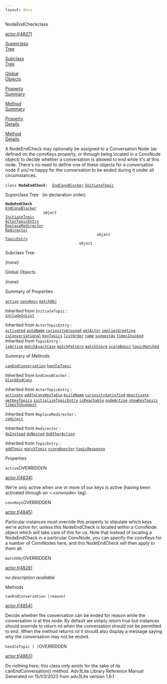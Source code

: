 ```yaml
---
layout: docs
---
```

<span class="title">NodeEndCheck</span><span class="type">class</span>

[actor.t](../file/actor.t.html)\[[4827](../source/actor.t.html#4827)\]

[Superclass  
Tree](#_SuperClassTree_)

[Subclass  
Tree](#_SubClassTree_)

[Global  
Objects](#_ObjectSummary_)

[Property  
Summary](#_PropSummary_)

[Method  
Summary](#_MethodSummary_)

[Property  
Details](#_Properties_)

[Method  
Details](#_Methods_)



A NodeEndCheck may optionally be assigned to a Conversation Node (as
defined on the convKeys property, or through being located in a ConvNode
object) to decide whether a conversation is allowed to end while it's at
this node. There's no need to define one of these objects for a
conversation node if you're happy for the conversation to be ended
during it under all circumstances.

`class `**`NodeEndCheck`**` :   `[`EndConvBlocker`](../object/EndConvBlocker.html) [`InitiateTopic`](../object/InitiateTopic.html)



<span id="_SuperClassTree_"></span>



<span class="hdln">Superclass Tree</span>   (in declaration order)



**`NodeEndCheck`**  
[`EndConvBlocker`](../object/EndConvBlocker.html)  
`                 object`  
[`InitiateTopic`](../object/InitiateTopic.html)  
[`ActorTopicEntry`](../object/ActorTopicEntry.html)  
[`ReplaceRedirector`](../object/ReplaceRedirector.html)  
[`Redirector`](../object/Redirector.html)  
`                                         object`  
[`TopicEntry`](../object/TopicEntry.html)  
`                                 object`  
<span id="_SubClassTree_"></span>



<span class="hdln">Subclass Tree</span>  



*(none)* <span id="_ObjectSummary_"></span>



<span class="hdln">Global Objects</span>  



*(none)* <span id="_PropSummary_"></span>



<span class="hdln">Summary of Properties</span>  



[`active`](#active) [`convKeys`](#convKeys) [`matchObj`](#matchObj)



Inherited from `InitiateTopic` :  
[`includeInList`](../object/InitiateTopic.html#includeInList)

Inherited from `ActorTopicEntry` :  
[`activated`](../object/ActorTopicEntry.html#activated) [`autoName`](../object/ActorTopicEntry.html#autoName) [`curiosityAroused`](../object/ActorTopicEntry.html#curiosityAroused) [`getActor`](../object/ActorTopicEntry.html#getActor) [`impliesGreeting`](../object/ActorTopicEntry.html#impliesGreeting) [`isConversational`](../object/ActorTopicEntry.html#isConversational) [`keyTopics`](../object/ActorTopicEntry.html#keyTopics) [`listOrder`](../object/ActorTopicEntry.html#listOrder) [`name`](../object/ActorTopicEntry.html#name) [`suggestAs`](../object/ActorTopicEntry.html#suggestAs) [`timesInvoked`](../object/ActorTopicEntry.html#timesInvoked)
Inherited from `TopicEntry` :  
[`isActive`](../object/TopicEntry.html#isActive) [`matchExactCase`](../object/TopicEntry.html#matchExactCase) [`matchPattern`](../object/TopicEntry.html#matchPattern) [`matchScore`](../object/TopicEntry.html#matchScore) [`scoreBoost`](../object/TopicEntry.html#scoreBoost) [`topicMatched`](../object/TopicEntry.html#topicMatched)

<span id="_MethodSummary_"></span>



<span class="hdln">Summary of Methods</span>  



[`canEndConversation`](#canEndConversation) [`handleTopic`](#handleTopic)

Inherited from `EndConvBlocker` :  
[`blockEndConv`](../object/EndConvBlocker.html#blockEndConv)



Inherited from `ActorTopicEntry` :  
[`activate`](../object/ActorTopicEntry.html#activate) [`addToConvKeyTable`](../object/ActorTopicEntry.html#addToConvKeyTable) [`buildName`](../object/ActorTopicEntry.html#buildName) [`curiositySatisfied`](../object/ActorTopicEntry.html#curiositySatisfied) [`deactivate`](../object/ActorTopicEntry.html#deactivate) [`getKeyTopics`](../object/ActorTopicEntry.html#getKeyTopics) [`initializeTopicEntry`](../object/ActorTopicEntry.html#initializeTopicEntry) [`isReachable`](../object/ActorTopicEntry.html#isReachable) [`nodeActive`](../object/ActorTopicEntry.html#nodeActive) [`showKeyTopics`](../object/ActorTopicEntry.html#showKeyTopics) [`timesToSuggest`](../object/ActorTopicEntry.html#timesToSuggest)

Inherited from `ReplaceRedirector` :  
[`redirect`](../object/ReplaceRedirector.html#redirect)

Inherited from `Redirector` :  
[`doInstead`](../object/Redirector.html#doInstead) [`doNested`](../object/Redirector.html#doNested) [`doOtherAction`](../object/Redirector.html#doOtherAction)

Inherited from `TopicEntry` :  
[`addTopic`](../object/TopicEntry.html#addTopic) [`matchTopic`](../object/TopicEntry.html#matchTopic) [`scoreBooster`](../object/TopicEntry.html#scoreBooster) [`topicResponse`](../object/TopicEntry.html#topicResponse)

<span id="_Properties_"></span>



<span class="hdln">Properties</span>  



<span id="active"></span>

`active`<span class="rem">OVERRIDDEN</span>

[actor.t](../file/actor.t.html)\[[4834](../source/actor.t.html#4834)\]



We're only active when one or more of our keys is active (having been
activated through an \<.convnode\> tag).



<span id="convKeys"></span>

`convKeys`<span class="rem">OVERRIDDEN</span>

[actor.t](../file/actor.t.html)\[[4845](../source/actor.t.html#4845)\]



Particular instances must override this property to stipulate which keys
we're active for, unless this NodeEndCheck is located within a ConvNode
object which will take care of this for us. Note that instead of
locating a NodeEndCheck in a particular ConvNode, you can specify the
convKeys for a number of ConvNodes here, and this NodeEndCheck will then
apply to them all.



<span id="matchObj"></span>

`matchObj`<span class="rem">OVERRIDDEN</span>

[actor.t](../file/actor.t.html)\[[4828](../source/actor.t.html#4828)\]



*no description available*



<span id="_Methods_"></span>



<span class="hdln">Methods</span>  



<span id="canEndConversation"></span>

`canEndConversation (reason)`

[actor.t](../file/actor.t.html)\[[4854](../source/actor.t.html#4854)\]



Decide whether the conversation can be ended for reason while the
conversation is at this node. By default we simply return true but
instances should override to return nil when the conversation should not
be permitted to end. When the method returns nil it should also display
a message saying why the conversation may not be ended.



<span id="handleTopic"></span>

`handleTopic ( )`<span class="rem">OVERRIDDEN</span>

[actor.t](../file/actor.t.html)\[[4863](../source/actor.t.html#4863)\]



Do nothing here; this class only exists for the sake of its
canEndConversation() method.
Adv3Lite Library Reference Manual  
Generated on 15/03/2023 from adv3Lite version 1.6.1


